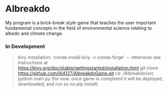 # Albreakdo

My program is a brick-break style game that teaches the user important fundamental concepts in the field of environmental science relating to albedo and climate change.

### In Development

> kivy installation: 'conda install kivy -c conda-forge' -- otherwise see instructions at https://kivy.org/doc/stable/gettingstarted/installation.html
> git clone https://github.com/lili4127/AlbreakdoGame.git
> cd ./Albreakdo/src
> python main.py (for now. once game is completed it will be deployed, downloaded, and run so no pip install)
    
